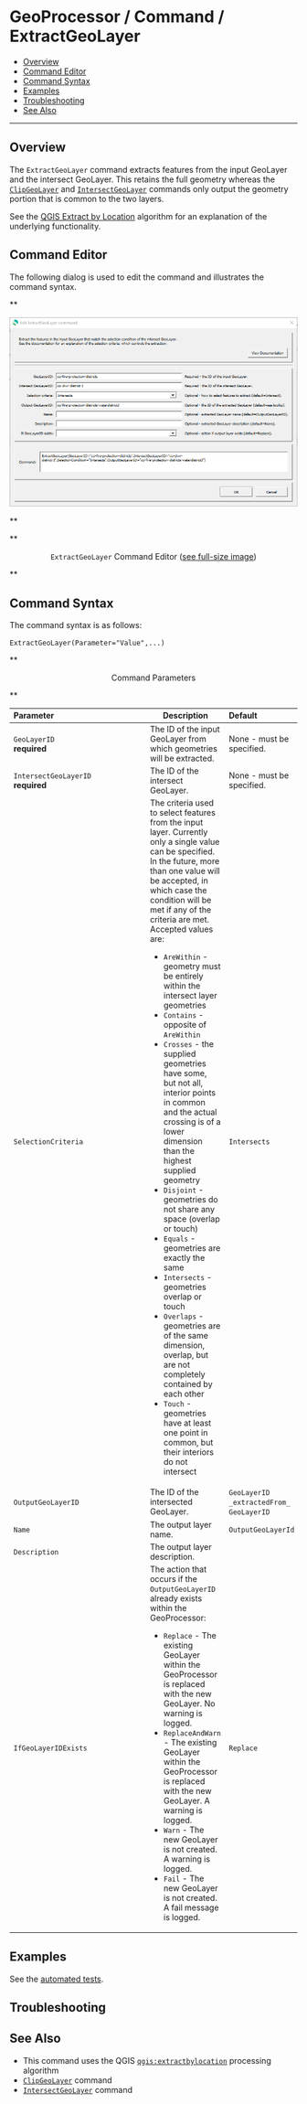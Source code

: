 # GeoProcessor / Command / ExtractGeoLayer #

* [Overview](#overview)
* [Command Editor](#command-editor)
* [Command Syntax](#command-syntax)
* [Examples](#examples)
* [Troubleshooting](#troubleshooting)
* [See Also](#see-also)

-------------------------

## Overview ##

The `ExtractGeoLayer` command extracts features from the input GeoLayer and the intersect GeoLayer.
This retains the full geometry whereas the
[`ClipGeoLayer`](../ClipGeoLayer/ClipGeoLayer.md) and
[`IntersectGeoLayer`](../IntersectGeoLayer/IntersectGeoLayer.md)
commands only output the geometry portion that is common to the two layers.

See the [QGIS Extract by Location](https://docs.qgis.org/latest/en/docs/user_manual/processing_algs/qgis/vectorselection.html#extract-by-location)
algorithm for an explanation of the underlying functionality.

## Command Editor ##

The following dialog is used to edit the command and illustrates the command syntax.

**<p style="text-align: center;">
![ExtractGeoLayer](ExtractGeoLayer.png)
</p>**

**<p style="text-align: center;">
`ExtractGeoLayer` Command Editor (<a href="../ExtractGeoLayer.png">see full-size image</a>)
</p>**

## Command Syntax ##

The command syntax is as follows:

```text
ExtractGeoLayer(Parameter="Value",...)
```
**<p style="text-align: center;">
Command Parameters
</p>**

| **Parameter**&nbsp;&nbsp;&nbsp;&nbsp;&nbsp;&nbsp;&nbsp;&nbsp;&nbsp;&nbsp;&nbsp;&nbsp;&nbsp;&nbsp;&nbsp;&nbsp;&nbsp;&nbsp;&nbsp;&nbsp;&nbsp;&nbsp;&nbsp;&nbsp;&nbsp;&nbsp;&nbsp;&nbsp;&nbsp;&nbsp;&nbsp;&nbsp;&nbsp;&nbsp;&nbsp;&nbsp;&nbsp;&nbsp;&nbsp;&nbsp;&nbsp; | **Description** | **Default**&nbsp;&nbsp;&nbsp;&nbsp;&nbsp;&nbsp;&nbsp;&nbsp;&nbsp;&nbsp;&nbsp;&nbsp;&nbsp;&nbsp;&nbsp;&nbsp;&nbsp;&nbsp;&nbsp;&nbsp;&nbsp;&nbsp;&nbsp;&nbsp;&nbsp;&nbsp;&nbsp;&nbsp;&nbsp;|
| --------------|-----------------|----------------- |
|`GeoLayerID` <br> **required**| The ID of the input GeoLayer from which geometries will be extracted.| None - must be specified. |
|`IntersectGeoLayerID`<br> **required**| The ID of the intersect GeoLayer.| None - must be specified. |
|`SelectionCriteria`| The criteria used to select features from the input layer.  Currently only a single value can be specified.  In the future, more than one value will be accepted, in which case the condition will be met if any of the criteria are met.  Accepted values are:<ul><li>`AreWithin` - geometry must be entirely within the intersect layer geometries</li><li>`Contains` - opposite of `AreWithin`</li><li>`Crosses` - the supplied geometries have some, but not all, interior points in common and the actual crossing is of a lower dimension than the highest supplied geometry</li><li>`Disjoint` - geometries do not share any space (overlap or touch)</li><li>`Equals` - geometries are exactly the same</li><li>`Intersects` - geometries overlap or touch</li><li>`Overlaps` - geometries are of the same dimension, overlap, but are not completely contained by each other</li><li>`Touch` - geometries have at least one point in common, but their interiors do not intersect</li></ul>| `Intersects` |
|`OutputGeoLayerID`|The ID of the intersected GeoLayer. | `GeoLayerID` `_extractedFrom_` `GeoLayerID` |
|`Name`|The output layer name. | `OutputGeoLayerId` |
|`Description`|The output layer description. ||
|`IfGeoLayerIDExists`|The action that occurs if the `OutputGeoLayerID` already exists within the GeoProcessor:<ul><li>`Replace` - The existing GeoLayer within the GeoProcessor is replaced with the new GeoLayer. No warning is logged.</li><li>`ReplaceAndWarn` - The existing GeoLayer within the GeoProcessor is replaced with the new GeoLayer. A warning is logged.</li><li>`Warn` - The new GeoLayer is not created. A warning is logged.</li><li>`Fail` - The new GeoLayer is not created. A fail message is logged.</li></ul> | `Replace` | 

## Examples ##

See the [automated tests](https://github.com/OpenWaterFoundation/owf-app-geoprocessor-python-test/tree/master/test/commands/IntersectGeoLayer).

## Troubleshooting ##

## See Also ##

* This command uses the QGIS [`qgis:extractbylocation`](https://docs.qgis.org/latest/en/docs/user_manual/processing_algs/qgis/vectorselection.html#extract-by-location) processing algorithm
* [`ClipGeoLayer`](../ClipGeoLayer/ClipGeoLayer.md) command
* [`IntersectGeoLayer`](../IntersectGeoLayer/IntersectGeoLayer.md) command
